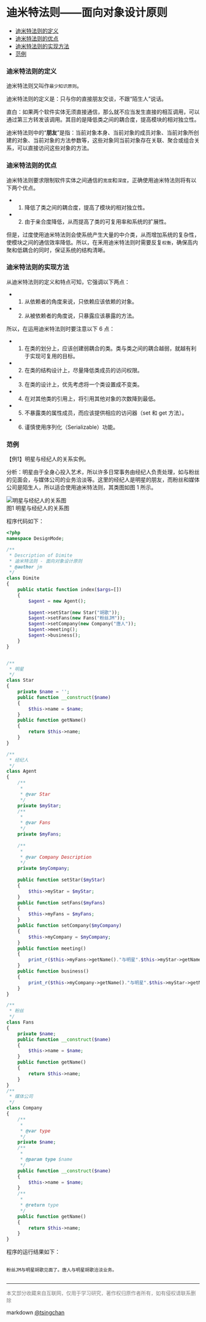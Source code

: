 迪米特法则——面向对象设计原则
===============


<!-- TOC -->

- [迪米特法则的定义](#迪米特法则的定义)
- [迪米特法则的优点](#迪米特法则的优点)
- [迪米特法则的实现方法](#迪米特法则的实现方法)
- [范例](#范例)

<!-- /TOC -->
  

### 迪米特法则的定义

迪米特法则又叫作`最少知识原则`。
  
迪米特法则的定义是：只与你的直接朋友交谈，不跟“陌生人”说话。

直白：如果两个软件实体无须直接通信，那么就不应当发生直接的相互调用，可以通过第三方转发该调用。其目的是降低类之间的耦合度，提高模块的相对独立性。  
  
迪米特法则中的“**朋友**”是指：当前对象本身、当前对象的成员对象、当前对象所创建的对象、当前对象的方法参数等，这些对象同当前对象存在关联、聚合或组合关系，可以直接访问这些对象的方法。 

### 迪米特法则的优点

迪米特法则要求限制软件实体之间通信的`宽度`和`深度`，正确使用迪米特法则将有以下两个优点。 

- 1. 降低了类之间的耦合度，提高了模块的相对独立性。
- 2. 由于亲合度降低，从而提高了类的可复用率和系统的扩展性。

  
但是，过度使用迪米特法则会使系统产生大量的中介类，从而增加系统的复杂性，使模块之间的通信效率降低。所以，在釆用迪米特法则时需要反复`权衡`，确保高内聚和低耦合的同时，保证系统的结构清晰。 

### 迪米特法则的实现方法


从迪米特法则的定义和特点可知，它强调以下两点： 

- 1. 从依赖者的角度来说，只依赖应该依赖的对象。
- 2. 从被依赖者的角度说，只暴露应该暴露的方法。

  
所以，在运用迪米特法则时要注意以下 6 点：

- 1. 在类的划分上，应该创建弱耦合的类。类与类之间的耦合越弱，就越有利于实现可复用的目标。
- 2. 在类的结构设计上，尽量降低类成员的访问权限。
- 3. 在类的设计上，优先考虑将一个类设置成不变类。
- 4. 在对其他类的引用上，将引用其他对象的次数降到最低。
- 5. 不暴露类的属性成员，而应该提供相应的访问器（set 和 get 方法）。
- 6. 谨慎使用序列化（Serializable）功能。


### 范例

【例1】明星与经纪人的关系实例。  
  
分析：明星由于全身心投入艺术，所以许多日常事务由经纪人负责处理，如与粉丝的见面会，与媒体公司的业务洽淡等。这里的经纪人是明星的朋友，而粉丝和媒体公司是陌生人，所以适合使用迪米特法则，其类图如图 1 所示。  
  
![明星与经纪人的关系图](http://c.biancheng.net/uploads/allimg/181113/3-1Q113152Q5W1.gif)  
图1 明星与经纪人的关系图

  
程序代码如下： 
```php
<?php
namespace DesignMode;

/**
 * Description of Dimite
 * 迪米特法则 - 面向对象设计原则
 * @author jm
 */
class Dimite
{
    public static function index($args=[])
    {
        $agent = new Agent();
        
        $agent->setStar(new Star("胡歌"));
        $agent->setFans(new Fans("粉丝JM"));
        $agent->setCompany(new Company("唐人"));
        $agent->meeting();
        $agent->business();
    }
}


/**
 * 明星
 */
class Star
{
    private $name = '';
    public function __construct($name)
    {
        $this->name = $name;
    }
    public function getName()
    {
        return $this->name;
    }
}

/**
 * 经纪人
 */
class Agent
{
    /**
     *
     * @var Star
     */
    private $myStar;
    /**
     *
     * @var Fans 
     */
    private $myFans;
    
    /**
     * 
     * @var Company Description
     */
    private $myCompany;
    
    public function setStar($myStar)
    {
        $this->myStar = $myStar;
    }
    public function setFans($myFans)
    {
        $this->myFans = $myFans;
    }
    public function setCompany($myCompany)
    {
        $this->myCompany = $myCompany;
    }
    public function meeting()
    {
        print_r($this->myFans->getName()."与明星".$this->myStar->getName()."见面了。");
    }
    public function business()
    {
        print_r($this->myCompany->getName()."与明星".$this->myStar->getName()."洽淡业务。");
    }
}

/**
 * 粉丝
 */
class Fans
{
    private $name;
    public function __construct($name)
    {
        $this->name = $name;
    }
    public function getName()
    {
        return $this->name;
    }
}
/**
 * 媒体公司
 */
class Company
{
    /**
     *
     * @var type 
     */
    private $name;
    /**
     * 
     * @param type $name
     */
    public function __construct($name)
    {
        $this->name = $name;
    }
    /**
     * 
     * @return type
     */
    public function getName()
    {
        return $this->name;
    }
}

```
  
程序的运行结果如下： 
```

粉丝JM与明星胡歌见面了。唐人与明星胡歌洽淡业务。


```

---

<font size=2 color='grey'>本文部分收藏来自互联网，仅用于学习研究，著作权归原作者所有，如有侵权请联系删除</font>

markdown [@tsingchan](https://github.com/tsingchan) 